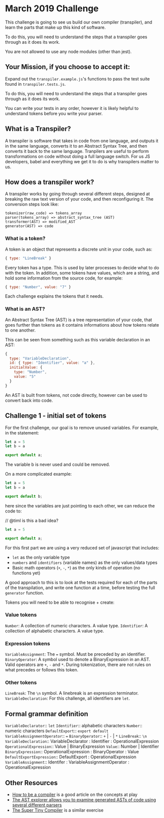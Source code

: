 # March 2019 Challenge

This challenge is going to see us build our own compiler (transpiler), and learn the parts that make up this kind of software.

To do this, you will need to understand the steps that a transpiler goes through as it does its work.

You are not allowed to use any node modules (other than jest).

## Your Mission, if you choose to accept it:

Expand out the `transpiler.example.js`'s functions to pass the test suite found in `transpiler.tests.js`.

To do this, you will need to understand the steps that a transpiler goes through as it does its work.

You can write your tests in any order, however it is likely helpful to understand tokens before you write your parser.

## What is a Transpiler?

A transpiler is software that takes in code from one language, and outputs it in the same language, converts it to an Abstract Syntax Tree, and then converts it back to the same language. Tranpilers are useful to perform transformations on code without doing a full language switch. For us JS developers, babel and everything we get it to do is why transpilers matter to us.

## How does a transpiler work?

A transpiler works by going through several different steps, designed at breaking the raw text version
of your code, and then reconfiguring it. The conversion steps look like:

```
tokenizer(raw_code) => tokens_array
parser(tokens_array) => abstract_syntax_tree (AST)
transformer(AST) => modified_AST
generator(AST) => code
```

### What is a token?

A token is an object that represents a discrete unit in your code, such as:

```js
{ type: "LineBreak" }
```

Every token has a type. This is used by later processes to decide what to do with the token. In addition, some
tokens have values, which are a string, and hold some information from the source code, for example:

```js
{ type: "Number", value: "7" }
```

Each challenge explains the tokens that it needs.

### What is an AST?

An Abstract Syntax Tree (AST) is a tree representation of your code, that goes further than tokens as it contains
informations about how tokens relate to one another.

This can be seen from something such as this variable declaration in an AST:

```js
{
  type: "VariableDeclaration",
  id: { type: "Identifier", value: "a" },
  initialValue: {
    type: "Number",
    value: "5"
  }
}
```

An AST is built from tokens, not code directly, however can be used to convert back into code.

## Challenge 1 - initial set of tokens

For the first challenge, our goal is to remove unused variables. For example, in the statement:

```js
let a = 5
let b = a

export default a;
```

The variable b is never used and could be removed.

On a more complicated example:

```js
let a = 5
let b = a

export default b;
```

here since the variables are just pointing to each other, we can reduce the code to:

// @timl is this a bad idea?
```js
let a = 5

export default a;
```

For this first part we are using a very reduced set of javascript that includes:

- `let` as the only variable type
- `numbers` and `identifiers` (variable names) as the only values/data types
- Basic math operators (`+`, `-`, `*`) as the only kinds of operation (no functions yet)

A good approach to this is to look at the tests required for each of the parts of the transpilation,
and write one function at a time, before testing the full `generator` function.

Tokens you will need to be able to recognise + create:

### Value tokens
`Number`: A collection of numeric characters. A value type.
`Identifier`: A collection of alphabetic characters. A value type.

### Expression tokens
`VariableAssignment`: The `=` symbol. Must be preceded by an identifier.
`BinaryOperator`: A symbol used to denote a BinaryExpression in an AST. Valid operators are `+`, `-` and `*`. During tokenization, there are not rules on what precedes or follows this token.

### Other tokens
`LineBreak`: The `\n` symbol. A linebreak is an expression terminator.
`VariableDeclaration`: For this challenge, all identifiers are `let`.

## Formal grammar definition

`VariableDeclarator`:: `let`
`Identifier`:: alphabetic characters
`Number`:: numeric characters
`DefaultExport`:: `export default`
`VariableAssignmentOperator`:: `=`
`BinaryOperator`:: `+` | `-` | `*`
`LineBreak`:: `\n`
`VariableDeclaration`:: VariableDeclarator : Identifier : OperationalExpression
`OperationalExpression`:: Value | BinaryExpression
`Value`:: Number | Identifier
`BinaryExpression`:: OperationalExpression : BinaryOperator : Value
`DefaultExportExpression`:: DefaultExport : OperationalExpression
`VariableAssignment`:: Identifer : VariableAssignmentOperator : OperationalExpression

## Other Resources

- [How to be a compiler](https://medium.com/@kosamari/how-to-be-a-compiler-make-a-compiler-with-javascript-4a8a13d473b4) is a good article on the concepts at play
- [The AST explorer allows you to examine generated ASTs of code using several different parsers](https://astexplorer.net/)
- [The Super Tiny Compiler](https://github.com/jamiebuilds/the-super-tiny-compiler) is a similar exercise